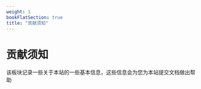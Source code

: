 ```yaml
---
weight: 1
bookFlatSection: true
title: "贡献须知"
---
```


# 贡献须知

该板块记录一些关于本站的一些基本信息，这些信息会为您为本站提交文档做出帮助